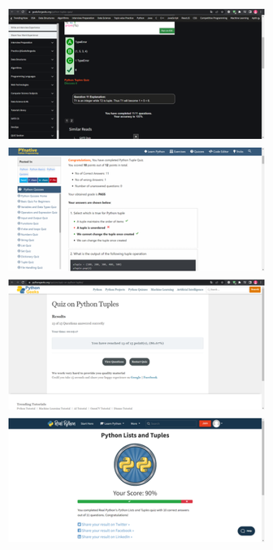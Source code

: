 ![geeksforgeeks](<Quiz Results/geeksforgeeks.png>)

![pynative](<Quiz Results/pynative.png>)

![pythongeeks](<Quiz Results/pythongeeks.png>)

![realpython](<Quiz Results/realpython.png>)